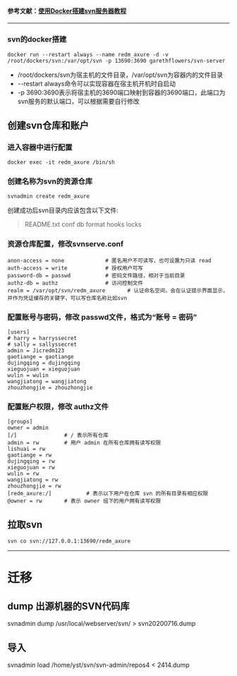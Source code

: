 #### 参考文献：[使用Docker搭建svn服务器教程](https://www.cnblogs.com/daryl-blog/p/11369577.html)
---

### svn的docker搭建
```
docker run --restart always --name redm_axure -d -v /root/dockers/svn:/var/opt/svn -p 13690:3690 garethflowers/svn-server
```
* /root/dockers/svn为宿主机的文件目录，/var/opt/svn为容器内的文件目录
* --restart always命令可以实现容器在宿主机开机时自启动
* -p 3690:3690表示将宿主机的3690端口映射到容器的3690端口，此端口为svn服务的默认端口，可以根据需要自行修改

## 创建svn仓库和账户
### 进入容器中进行配置
```
docker exec -it redm_axure /bin/sh
```
### 创建名称为svn的资源仓库
```
svnadmin create redm_axure
```
创建成功后svn目录内应该包含以下文件:

> README.txt conf db format hooks locks

### 资源仓库配置，修改svnserve.conf
```
anon-access = none             # 匿名用户不可读写，也可设置为只读 read
auth-access = write            # 授权用户可写
password-db = passwd           # 密码文件路径，相对于当前目录
authz-db = authz               # 访问控制文件
realm = /var/opt/svn/redm_axure       # 认证命名空间，会在认证提示界面显示，并作为凭证缓存的关键字，可以写仓库名称比如svn
```

### 配置账号与密码，修改 passwd文件，格式为“账号 = 密码”
```
[users]
# harry = harryssecret
# sally = sallyssecret
admin = Jicredm123
gaotiange = gaotiange
dujingqing = dujingqing
xieguojuan = xieguojuan
wulin = wulin
wangjiatong = wangjiatong
zhouzhongjie = zhouzhongjie
```

### 配置账户权限，修改 authz文件
```
[groups]
owner = admin
[/]               # / 表示所有仓库
admin = rw        # 用户 admin 在所有仓库拥有读写权限
lishuai = rw
gaotiange = rw
dujingqing = rw
xieguojuan = rw
wulin = rw
wangjiatong = rw
zhouzhongjie = rw
[redm_axure:/]           # 表示以下用户在仓库 svn 的所有目录有相应权限
@owner = rw       # 表示 owner 组下的用户拥有读写权限
```

## 拉取svn
```
svn co svn://127.0.0.1:13690/redm_axure
```

---
# 迁移
## dump 出源机器的SVN代码库
svnadmin dump /usr/local/webserver/svn/ > svn20200716.dump

## 导入
svnadmin load /home/yst/svn/svn-admin/repos4 < 2414.dump

